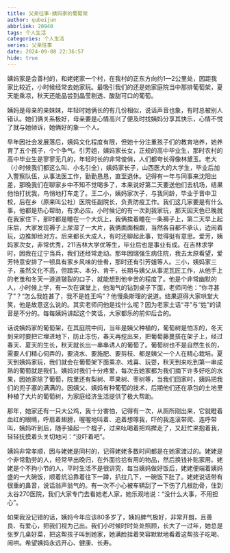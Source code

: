 ```yaml
---
title: 父亲往事-姨妈家的葡萄架
author: qubeijun
abbrlink: 20940
tags: 个人生活
categories: 个人生活
series: 父亲往事
date: 2024-09-08 22:36:57
hide: true
---
```

姨妈家是会善村的，和姥姥家一个村，在我村的正东方向约1—2公里处，因距我家比较近，小时候经常去她家玩。最吸引我们的还是她家庭院当中那排葡萄架，夏天能乘凉，秋天还能品尝到晶莹剔透、酸甜可口的葡萄。

姨妈是母亲的亲妹妹，年轻时她俩长的有几份相似，说话声音也象，有时总被别人错认。她们俩关系极好，母亲要是心情高兴了便及时找姨妈分享其快乐，心情不悦了就与她倾诉，她俩好的象一个人。

早年因社会发展落后，姨妈文化程度有限，但她十分注重孩子们的教育培养，她养育了五个孩子，个个争气。引芳姐，姨妈家长女，正规的高中毕业生，那时农村的高中毕业生是寥寥无几的，年轻时长的非常俊俏，人们都夸长得像林黛玉。老大（小时候我们都这么叫、小名引全），姨妈家长子，山西医大的大学生，毕业后加入警察队伍，从事法医工作，勤勤恳恳，直至退休。记得有一年与同事来沈阳出差，那晚我们在聊家乡中不知不觉喝多了，本来说好第二天要送他们去机场，结果他怕打扰我，鸟悄地打车走了。王二小，姨妈家次子，与我同龄，毕业于晋中卫校，后在乡（原来叫公社）医院任副院长，负责防疫工作。我们这几家要是有什么事，他都是热心帮助，有求必应。小时候记的有一次到我家玩，那天因天色已晚就在我家住下，那时都是睡在一个大炕上，我俩挨着睡在一条褥子上，第二天早上起床后，大家发现褥子上尿湿了一大片，我俩面面相觑，当然各自都不承认，边闹着玩，边推卸给对方。后来都长大成人，有时还聊起此事，觉得挺有意思。爱芳，姨妈家次女，非常优秀，211吉林大学优等生，毕业后也是事业有成。在吉林求学时，因我在辽宁当兵，我们还经常走动。那年因瑞强生病住院，我去太原看望，爱芳特意安排了一顿具有家乡风味的佳肴，那时还有引芳姐等人。三小，姨妈家三子，虽然文化不高，但踏实、本分、肯干，长期与姨父从事泥瓦匠工作，从他手上的老茧和冬天一道道皲裂的口子，就能想到他辛苦的程度了。他是个非常幽默的人，小时候上学，有一次在课堂上，他淘气的钻到桌子下面，老师问他：“你寻甚了”？“怎么我姓甚了，我不是姓王吗”？他慢条斯理的说道。结果逗得大家哄堂大笑，他是故意这么说的。其实老师问他是找什么呢？因为老家土话“寻”与“姓”的读音是不分的。每每姨妈讲起这个笑话，大家都乐的前仰后合的。

话说姨妈家的葡萄架，在其庭院中间，当年是姨父种植的，葡萄树是怕冻的，冬天到来时要把它埋进地下，防止冻伤，春天再挖出来，把葡萄藤蔓搭在架子上，经过春天、夏天的生长，秋天就长出一串串诱人的葡萄了。葡萄树也不是自然生长的，需要人们精心伺弄的，要浇水、要施肥、要剪枝、都是姨父一个人在精心栽培。夏天到姨妈家玩，我们就会在葡萄架下面乘凉、戏喜、玩耍，秋天到来吃到第一串成熟的葡萄就是我们。姨妈对我们十分疼爱，每次去她家都为我们摘下许多好吃的水果，因她家除了葡萄，院里还有梨树、苹果树、枣树等，当我们回家时，姨妈把我们的兜子塞的满满的。因姨父、姨妈有种葡萄的技术，后期他们还在承包的土地里种植了大片的葡萄树，为家庭经济生活提供了极大帮助。

那年，她家还有一只大公鸡，我十分害怕，记得有一次，从厕所刚出来，它就瞪着血红的眼睛，呼扇着翅膀，喔喔地叫着、追着想啄我，吓的我连滚带爬、连呼带叫，姨妈听到后，随手操起一个棍子，过来吆喝着把鸡撵走了，又赶忙来抱着我，轻轻抚摸着头关切地问：“没吓着吧”。

姨妈非常孝顺，因与姥姥是同村的，记得姥姥多数时间都是在她家渡过的。姥姥是个非常勤劳的人，经常早出晚归，在外面捡拾有用的物品，然后换钱补贴家用。姥姥是个不拘小节的人，平时生活不是很讲究，每当姨妈做好饭后，姥姥便端着姨妈盛的一大碗饭，顺着炕沿靠着往下一蹲，扒拉几下，一碗饭下肚了。姥姥说话带有很重的鼻音，说话翁声翁气的。有一次不小心被车辆刮了一下伤了几根肋骨，住到太谷270医院，我们大家专门去看她老人家，她乐观地说：“没什么大事，不用担心”。

如果我没记错的话，姨妈今年应该80多岁了，姨妈脾气极好，非常开朗，且善良、有爱心，把我们视为己出。我们小时候时时处处照顾，长大了一过年，她总是张罗几桌好菜，把这帮孩子叫到她家，她满脸挂着笑容默默地看着这帮孩子吃喝、闹哄。希望姨妈永远开心、健康、长寿。
